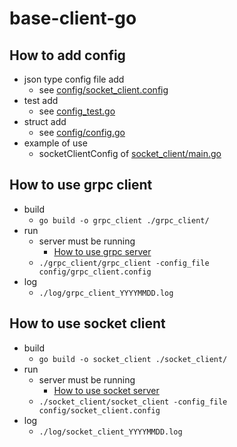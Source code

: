 # base-client-go

## How to add config
 - json type config file add
   - see [config/socket_client.config](https://github.com/heaven-chp/base-client-go/blob/main/config/socket_client.config)
 - test add
   - see [config_test.go](https://github.com/heaven-chp/base-client-go/blob/main/config/config_test.go)
 - struct add
   - see [config/config.go](https://github.com/heaven-chp/base-client-go/blob/main/config/config.go)
 - example of use
   - socketClientConfig of [socket_client/main.go](https://github.com/heaven-chp/base-client-go/blob/main/socket_client/main.go)

## How to use grpc client
 - build
   - `go build -o grpc_client ./grpc_client/`
 - run
   - server must be running
     - [How to use grpc server](https://github.com/heaven-chp/base-server-go#how-to-use-grpc-server)
   - `./grpc_client/grpc_client -config_file config/grpc_client.config`
 - log
   - `./log/grpc_client_YYYYMMDD.log`

## How to use socket client
 - build
   - `go build -o socket_client ./socket_client/`
 - run
   - server must be running
     - [How to use socket server](https://github.com/heaven-chp/base-server-go#how-to-use-socket-server)
   - `./socket_client/socket_client -config_file config/socket_client.config`
 - log
   - `./log/socket_client_YYYYMMDD.log`

